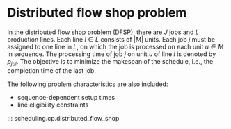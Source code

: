 # Distributed flow shop problem

In the distributed flow shop problem (DFSP), there are $J$ jobs and $L$ production lines. 
Each line $l \in L$ consists of $|M|$ units.
Each job $j$ must be assigned to one line in $L$, on which the job
is processed on each unit $u \in M$ in sequence. The processing time
of job $j$ on unit $u$ of line $l$ is denoted by $p_{jul}$.
The objective is to minimize the makespan of the schedule, i.e., the
completion time of the last job.

The following problem characteristics are also included:

- sequence-dependent setup times
- line eligibility constraints

::: scheduling.cp.distributed_flow_shop
